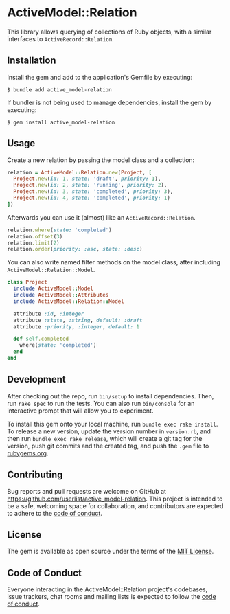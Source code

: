 # ActiveModel::Relation

This library allows querying of collections of Ruby objects, with a similar interfaces to `ActiveRecord::Relation`.

## Installation

Install the gem and add to the application's Gemfile by executing:

    $ bundle add active_model-relation

If bundler is not being used to manage dependencies, install the gem by executing:

    $ gem install active_model-relation

## Usage

Create a new relation by passing the model class and a collection:

```ruby
relation = ActiveModel::Relation.new(Project, [
  Project.new(id: 1, state: 'draft', priority: 1),
  Project.new(id: 2, state: 'running', priority: 2),
  Project.new(id: 3, state: 'completed', priority: 3),
  Project.new(id: 4, state: 'completed', priority: 1)
])
```

Afterwards you can use it (almost) like an `ActiveRecord::Relation`.

```ruby
relation.where(state: 'completed')
relation.offset(3)
relation.limit(2)
relation.order(priority: :asc, state: :desc)
```

You can also write named filter methods on the model class, after including `ActiveModel::Relation::Model`.

```ruby
class Project
  include ActiveModel::Model
  include ActiveModel::Attributes
  include ActiveModel::Relation::Model

  attribute :id, :integer
  attribute :state, :string, default: :draft
  attribute :priority, :integer, default: 1

  def self.completed
    where(state: 'completed')
  end
end
```

## Development

After checking out the repo, run `bin/setup` to install dependencies. Then, run `rake spec` to run the tests. You can also run `bin/console` for an interactive prompt that will allow you to experiment.

To install this gem onto your local machine, run `bundle exec rake install`. To release a new version, update the version number in `version.rb`, and then run `bundle exec rake release`, which will create a git tag for the version, push git commits and the created tag, and push the `.gem` file to [rubygems.org](https://rubygems.org).

## Contributing

Bug reports and pull requests are welcome on GitHub at https://github.com/userlist/active_model-relation. This project is intended to be a safe, welcoming space for collaboration, and contributors are expected to adhere to the [code of conduct](https://github.com/userlist/active_model-relation/blob/main/CODE_OF_CONDUCT.md).

## License

The gem is available as open source under the terms of the [MIT License](https://opensource.org/licenses/MIT).

## Code of Conduct

Everyone interacting in the ActiveModel::Relation project's codebases, issue trackers, chat rooms and mailing lists is expected to follow the [code of conduct](https://github.com/userlist/active_model-relation/blob/main/CODE_OF_CONDUCT.md).
